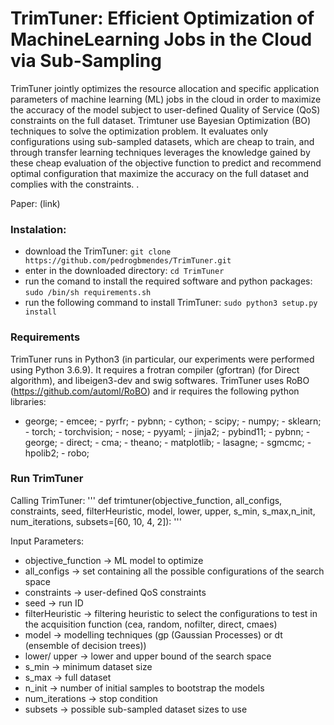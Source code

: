 # TrimTuner: Efficient Optimization of MachineLearning Jobs in the Cloud via Sub-Sampling

TrimTuner jointly optimizes the resource allocation and specific application parameters of machine learning (ML) jobs in the cloud in order to maximize the accuracy of the model subject to user-defined Quality of Service (QoS) constraints on the full dataset. Trimtuner use Bayesian Optimization (BO) techniques to solve the optimization problem. It evaluates only configurations using sub-sampled datasets, which are cheap to train, and through transfer learning techniques leverages the knowledge gained by these cheap evaluation of the objective function to predict and recommend optimal configuration that maximize the accuracy on the full dataset and complies with the constraints. .


Paper: (link)




### Instalation:
* download the TrimTuner: 
```git clone https://github.com/pedrogbmendes/TrimTuner.git```
* enter in the downloaded directory: 
```cd TrimTuner```
* run the comand to install the required software and python packages: 
```sudo /bin/sh requirements.sh```
* run the following command to install TrimTuner: 
```sudo python3 setup.py install```



### Requirements

TrimTuner runs in Python3 (in particular, our experiments were performed using Python 3.6.9).
It requires a frotran compiler (gfortran) (for Direct algorithm), and libeigen3-dev and swig softwares.
TrimTuner uses RoBO (https://github.com/automl/RoBO) and ir requires the following python libraries:
- george; - emcee; - pyrfr; - pybnn; - cython; - scipy; - numpy; - sklearn; - torch; - torchvision; - nose; - pyyaml; - jinja2; - pybind11; - pybnn; - george; - direct; - cma; - theano; - matplotlib; - lasagne; - sgmcmc; - hpolib2; - robo;



### Run TrimTuner

Calling TrimTuner:
'''
def trimtuner(objective_function, all_configs, constraints, seed, filterHeuristic, model, lower, upper, s_min, s_max,n_init, num_iterations, subsets=[60, 10, 4, 2]):
'''

Input Parameters:
* objective_function -> ML model to optimize
* all_configs -> set containing all the possible configurations of the search space
* constraints -> user-defined QoS constraints
* seed -> run ID
* filterHeuristic -> filtering heuristic to select the configurations to test in the acquisition function (cea, random, nofilter, direct, cmaes)
* model -> modelling techniques (gp (Gaussian Processes) or dt (ensemble of decision trees))
* lower/ upper -> lower and upper bound of the search space
* s_min -> minimum dataset size
* s_max -> full dataset
* n_init -> number of initial samples to bootstrap the models
* num_iterations -> stop condition
* subsets -> possible sub-sampled dataset sizes to use

